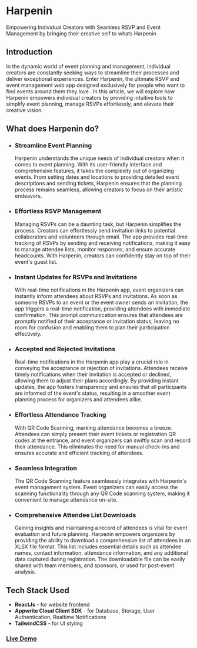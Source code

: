 # Harpenin
Empowering Individual Creators with Seamless RSVP and Event Management by bringing their creative self to whats Harpenin

## Introduction
In the dynamic world of event planning and management, individual creators are constantly seeking ways to streamline their processes and deliver exceptional experiences. Enter Harpenin, the ultimate RSVP and event management web app designed exclusively for people who want to find events around them they love . In this article, we will explore how Harpenin empowers individual creators by providing intuitive tools to simplify event planning, manage RSVPs effortlessly, and elevate their creative vision.

## What does Harpenin do?
- ### Streamline Event Planning
    Harpenin understands the unique needs of individual creators when it comes to event planning. With its user-friendly interface and comprehensive features, it takes the complexity out of organizing events. From setting dates and locations to providing detailed event descriptions and sending tickets, Harpenin ensures that the planning process remains seamless, allowing creators to focus on their artistic endeavors.

- ### Effortless RSVP Management
    Managing RSVPs can be a daunting task, but Harpenin simplifies the process. Creators can effortlessly send invitation links to potential collaborators and volunteers through email. The app provides real-time tracking of RSVPs by sending and receiving notifications, making it easy to manage attendee lists, monitor responses, and ensure accurate headcounts. With Harpenin, creators can confidently stay on top of their event's guest list.

- ### Instant Updates for RSVPs and Invitations
    With real-time notifications in the Harpenin app, event organizers can instantly inform attendees about RSVPs and invitations. As soon as someone RSVPs to an event or the event owner sends an invitation, the app triggers a real-time notification, providing attendees with immediate confirmation. This prompt communication ensures that attendees are promptly notified of their acceptance or invitation status, leaving no room for confusion and enabling them to plan their participation effectively.

- ### Accepted and Rejected Invitations
    Real-time notifications in the Harpenin app play a crucial role in conveying the acceptance or rejection of invitations. Attendees receive timely notifications when their invitation is accepted or declined, allowing them to adjust their plans accordingly. By providing instant updates, the app fosters transparency and ensures that all participants are informed of the event's status, resulting in a smoother event planning process for organizers and attendees alike.

- ### Effortless Attendance Tracking
    With QR Code Scanning, marking attendance becomes a breeze. Attendees can simply present their event tickets or registration QR codes at the entrance, and event organizers can swiftly scan and record their attendance. This eliminates the need for manual check-ins and ensures accurate and efficient tracking of attendees.

- ### Seamless Integration
    The QR Code Scanning feature seamlesssly integrates with Harpenin's event management system. Event organizers can easily access the scanning functionality through any QR Code scanning system, making it convenient to manage attendance on-site.

- ### Comprehensive Attendee List Downloads
    Gaining insights and maintaining a record of attendees is vital for event evaluation and future planning. Harpenin empowers organizers by providing the ability to download a comprehensive list of attendees in an XLSX file format. This list includes essential details such as attendee names, contact information, attendance information, and any additional data captured during registration. The downloadable file can be easily shared with team members, and sponsors, or used for post-event analysis.

## Tech Stack Used
- **ReactJs** - for website frontend
- **Appwrite Cloud Client SDK** - for Database, Storage, User Authentication, Realtime Notifications
- **TailwindCSS** - for UI styling

### [Live Demo](https://harpenin.onrender.com)
